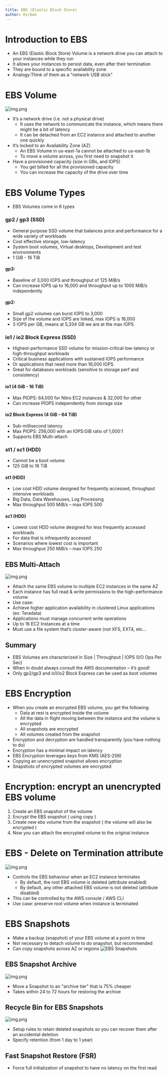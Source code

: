 ```yaml
---
title: EBS (Elastic Block Store)
author: Kirbee
---
```


# Introduction to EBS
- An EBS (Elastic Block Store) Volume is a network drive you can attach to your instances while they run
- It allows your instances to persist data, even after their termination
- They are bound to a specific availability zone
- Analogy:Think of them as a "network USB stick"
# EBS Volume
![img.png](EBS-volume.png)
- It’s a network drive (i.e. not a physical drive)
    - It uses the network to communicate the instance, which means there might be a bit of latency
    - It can be detached from an EC2 instance and attached to another one quickly
- It’s locked to an Availability Zone (AZ)
    - An EBS Volume in us-east-1a cannot be attached to us-east-1b
    - To move a volume across, you first need to snapshot it
- Have a provisioned capacity (size in GBs, and IOPS)
    - You get billed for all the provisioned capacity
    - You can increase the capacity of the drive over time
# EBS Volume Types
- EBS Volumes come in 6 types
### gp2 / gp3 (SSD)
- General purpose SSD volume that balances price and performance for a wide variety of workloads
- Cost effective storage, low-latency
- System boot volumes, Virtual desktops, Development and test environments
- 1 GiB - 16 TiB
#### gp3:
- Baseline of 3,000 IOPS and throughput of 125 MiB/s
- Can increase IOPS up to 16,000 and throughput up to 1000 MiB/s independently
#### gp2:
- Small gp2 volumes can burst IOPS to 3,000
- Size of the volume and IOPS are linked, max IOPS is 16,000
- 3 IOPS per GB, means at 5,334 GB we are at the max IOPS

### io1 / io2 Block Express (SSD)
- Highest-performance SSD volume for mission-critical low-latency or high-throughput workloads
- Critical business applications with sustained IOPS performance
- Or applications that need more than 16,000 IOPS
- Great for databases workloads (sensitive to storage perf and consistency)
#### io1 (4 GiB - 16 TiB)
- Max PIOPS: 64,000 for Nitro EC2 instances & 32,000 for other
- Can increase PIOPS independently from storage size
#### io2 Block Express (4 GiB – 64 TiB)
- Sub-millisecond latency
- Max PIOPS: 256,000 with an IOPS:GiB ratio of 1,000:1
- Supports EBS Multi-attach
### st1 / sc1 (HDD)
- Cannot be a boot volume
- 125 GiB to 16 TiB
#### st1 (HDD)
- Low cost HDD volume designed for frequently accessed, throughput intensive workloads
- Big Data, Data Warehouses, Log Processing
- Max throughput 500 MiB/s – max IOPS 500
#### sc1 (HDD)
- Lowest cost HDD volume designed for less frequently accessed workloads
- For data that is infrequently accessed
- Scenarios where lowest cost is important
- Max throughput 250 MiB/s – max IOPS 250
## EBS Multi-Attach
![img.png](EBS-multi-attach.png)
- Attach the same EBS volume to multiple EC2 instances in the same AZ
- Each instance has full read & write permissions to the high-performance volume
- Use case:
- Achieve higher application availability in clustered Linux applications (ex: Teradata)
- Applications must manage concurrent write operations
- Up to 16 EC2 Instances at a time
- Must use a file system that’s cluster-aware (not XFS, EXT4, etc…
## Summary
- EBS Volumes are characterized in Size | Throughput | IOPS (I/O Ops Per Sec)
- When in doubt always consult the AWS documentation – it’s good!
- Only gp2/gp3 and io1/io2 Block Express can be used as boot volumes

# EBS Encryption
- When you create an encrypted EBS volume, you get the following:
    - Data at rest is encrypted inside the volume
    - All the data in flight moving between the instance and the volume is encrypted
    - All snapshots are encrypted
    - All volumes created from the snapshot
- Encryption and decryption are handled transparently (you have nothing to do)
- Encryption has a minimal impact on latency
- EBS Encryption leverages keys from KMS (AES-256)
- Copying an unencrypted snapshot allows encryption
- Snapshots of encrypted volumes are encrypted
# Encryption: encrypt an unencrypted EBS volume
1. Create an EBS snapshot of the volume
2. Encrypt the EBS snapshot ( using copy )
3. Create new ebs volume from the snapshot ( the volume will also be encrypted )
4. Now you can attach the encrypted volume to the original instance


# EBS - Delete on Termination attribute
![img.png](EBS-delete.png)
- Controls the EBS behaviour when an EC2 instance terminates
    - By default, the root EBS volume is deleted (attribute enabled)
    - By default, any other attached EBS volume is not deleted (attribute disabled)
- This can be controlled by the AWS console / AWS CLI
- Use case: preserve root volume when instance is terminated

# EBS Snapshots
- Make a backup (snapshot) of your EBS volume at a point in time
- Not necessary to detach volume to do snapshot, but recommended
- Can copy snapshots across AZ or regions
![EBS Snapshots](./EBS-snapshot.png)

## EBS Snapshot Archive
![img.png](EBS-snapshot-archive.png)
- Move a Snapshot to an "archive tier" that is 75% cheaper
- Takes within 24 to 72 hours for restoring the archive
## Recycle Bin for EBS Snapshots
![img.png](EBS-bin.png)
- Setup rules to retain deleted snapshots so you can recover them after an accidental deletion
- Specify retention (from 1 day to 1 year)
## Fast Snapshot Restore (FSR)
- Force full initialization of snapshot to have no latency on the first read